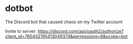 # dotbot

The Discord bot that caused chaos on my Twitter account

Invite to server: https://discord.com/api/oauth2/authorize?client_id=785432195413049374&permissions=8&scope=bot
